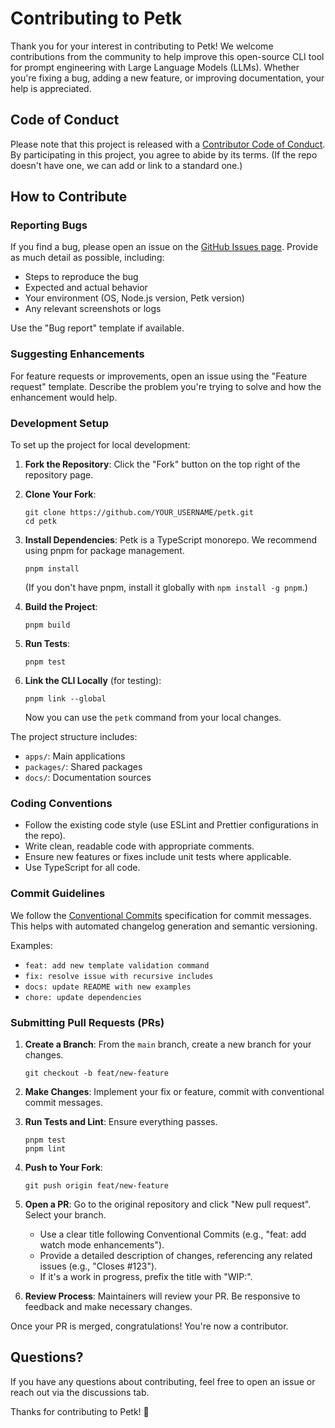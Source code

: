 # Contributing to Petk

Thank you for your interest in contributing to Petk! We welcome contributions from the community to help improve this open-source CLI tool for prompt engineering with Large Language Models (LLMs). Whether you're fixing a bug, adding a new feature, or improving documentation, your help is appreciated.

## Code of Conduct

Please note that this project is released with a [Contributor Code of Conduct](CODE_OF_CONDUCT.md). By participating in this project, you agree to abide by its terms. (If the repo doesn't have one, we can add or link to a standard one.)

## How to Contribute

### Reporting Bugs

If you find a bug, please open an issue on the [GitHub Issues page](https://github.com/mihazs/petk/issues). Provide as much detail as possible, including:
- Steps to reproduce the bug
- Expected and actual behavior
- Your environment (OS, Node.js version, Petk version)
- Any relevant screenshots or logs

Use the "Bug report" template if available.

### Suggesting Enhancements

For feature requests or improvements, open an issue using the "Feature request" template. Describe the problem you're trying to solve and how the enhancement would help.

### Development Setup

To set up the project for local development:

1. **Fork the Repository**: Click the "Fork" button on the top right of the repository page.

2. **Clone Your Fork**:
   ```
   git clone https://github.com/YOUR_USERNAME/petk.git
   cd petk
   ```

3. **Install Dependencies**: Petk is a TypeScript monorepo. We recommend using pnpm for package management.
   ```
   pnpm install
   ```
   (If you don't have pnpm, install it globally with `npm install -g pnpm`.)

4. **Build the Project**:
   ```
   pnpm build
   ```

5. **Run Tests**:
   ```
   pnpm test
   ```

6. **Link the CLI Locally** (for testing):
   ```
   pnpm link --global
   ```
   Now you can use the `petk` command from your local changes.

The project structure includes:
- `apps/`: Main applications
- `packages/`: Shared packages
- `docs/`: Documentation sources

### Coding Conventions

- Follow the existing code style (use ESLint and Prettier configurations in the repo).
- Write clean, readable code with appropriate comments.
- Ensure new features or fixes include unit tests where applicable.
- Use TypeScript for all code.

### Commit Guidelines

We follow the [Conventional Commits](https://www.conventionalcommits.org/en/v1.0.0/) specification for commit messages. This helps with automated changelog generation and semantic versioning.

Examples:
- `feat: add new template validation command`
- `fix: resolve issue with recursive includes`
- `docs: update README with new examples`
- `chore: update dependencies`

### Submitting Pull Requests (PRs)

1. **Create a Branch**: From the `main` branch, create a new branch for your changes.
   ```
   git checkout -b feat/new-feature
   ```

2. **Make Changes**: Implement your fix or feature, commit with conventional commit messages.

3. **Run Tests and Lint**: Ensure everything passes.
   ```
   pnpm test
   pnpm lint
   ```

4. **Push to Your Fork**:
   ```
   git push origin feat/new-feature
   ```

5. **Open a PR**: Go to the original repository and click "New pull request". Select your branch.
   - Use a clear title following Conventional Commits (e.g., "feat: add watch mode enhancements").
   - Provide a detailed description of changes, referencing any related issues (e.g., "Closes #123").
   - If it's a work in progress, prefix the title with "WIP:".

6. **Review Process**: Maintainers will review your PR. Be responsive to feedback and make necessary changes.

Once your PR is merged, congratulations! You're now a contributor.

## Questions?

If you have any questions about contributing, feel free to open an issue or reach out via the discussions tab.

Thanks for contributing to Petk! 🚀